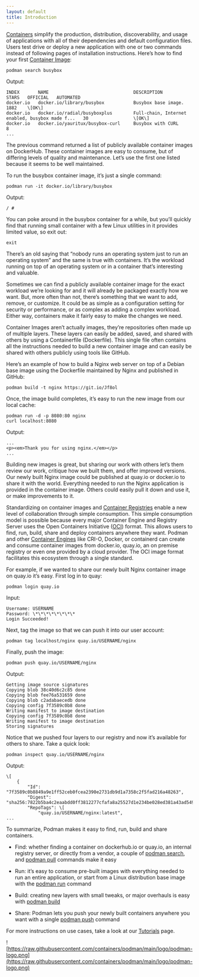```yaml
---
layout: default
title: Introduction
---
```


[Containers](https://developers.redhat.com/blog/2018/02/22/container-terminology-practical-introduction/#h.j2uq93kgxe0e) simplify the production, distribution, discoverability, and usage of applications with all of their dependencies and default configuration files. Users test drive or deploy a new application with one or two commands instead of following pages of installation instructions. Here’s how to find your first [Container Image](https://developers.redhat.com/blog/2018/02/22/container-terminology-practical-introduction/#h.dqlu6589ootw):

```sh
podman search busybox
```

Output:
```
INDEX       NAME                                DESCRIPTION                                       STARS   OFFICIAL   AUTOMATED
docker.io   docker.io/library/busybox           Busybox base image.                               1882    \[OK\]
docker.io   docker.io/radial/busyboxplus        Full-chain, Internet enabled, busybox made f...   30                 \[OK\]
docker.io   docker.io/yauritux/busybox-curl     Busybox with CURL                                 8
...
```

The previous command returned a list of publicly available container images on DockerHub. These container images are easy to consume, but of differing levels of quality and maintenance. Let’s use the first one listed because it seems to be well maintained.

To run the busybox container image, it’s just a single command:

```
podman run -it docker.io/library/busybox
```

Output:
```
/ #
```
You can poke around in the busybox container for a while, but you’ll quickly find that running small container with a few Linux utilities in it provides limited value, so exit out:
```
exit
```
There’s an old saying that “nobody runs an operating system just to run an operating system” and the same is true with containers. It’s the workload running on top of an operating system or in a container that’s interesting and valuable.

Sometimes we can find a publicly available container image for the exact workload we’re looking for and it will already be packaged exactly how we want. But, more often than not, there’s something that we want to add, remove, or customize. It could be as simple as a configuration setting for security or performance, or as complex as adding a complex workload. Either way, containers make it fairly easy to make the changes we need.

Container Images aren’t actually images, they’re repositories often made up of multiple layers. These layers can easily be added, saved, and shared with others by using a Containerfile (Dockerfile). This single file often contains all the instructions needed to build a new container image and can easily be shared with others publicly using tools like GitHub.

Here’s an example of how to build a Nginx web server on top of a Debian base image using the Dockerfile maintained by Nginx and published in GitHub:
```
podman build -t nginx https://git.io/Jf8ol
```
Once, the image build completes, it’s easy to run the new image from our local cache:
```
podman run -d -p 8080:80 nginx
curl localhost:8080
```
Output:
```
...
<p><em>Thank you for using nginx.</em></p>
...
```
Building new images is great, but sharing our work with others let’s them review our work, critique how we built them, and offer improved versions. Our newly built Nginx image could be published at quay.io or docker.io to share it with the world. Everything needed to run the Nginx application is provided in the container image. Others could easily pull it down and use it, or make improvements to it.

Standardizing on container images and [Container Registries](https://developers.redhat.com/blog/2018/02/22/container-terminology-practical-introduction/#h.4cxnedx7tmvq) enable a new level of collaboration through simple consumption. This simple consumption model is possible because every major Container Engine and Registry Server uses the Open Containers Initiative ([OCI](https://www.opencontainers.org/)) format. This allows users to find, run, build, share and deploy containers anywhere they want. Podman and other [Container Engines](https://developers.redhat.com/blog/2018/02/22/container-terminology-practical-introduction/#h.6yt1ex5wfo3l) like CRI-O, Docker, or containerd can create and consume container images from docker.io, quay.io, an on premise registry or even one provided by a cloud provider. The OCI image format facilitates this ecosystem through a single standard.

For example, if we wanted to share our newly built Nginx container image on quay.io it’s easy. First log in to quay:
```
podman login quay.io
```
Input:
```
Username: USERNAME
Password: \*\*\*\*\*\*\*\*
Login Succeeded!
```
Next, tag the image so that we can push it into our user account:
```
podman tag localhost/nginx quay.io/USERNAME/nginx
```
Finally, push the image:
```
podman push quay.io/USERNAME/nginx
```
Output:
```
Getting image source signatures
Copying blob 38c40d6c2c85 done
Copying blob fee76a531659 done
Copying blob c2adabaecedb done
Copying config 7f3589c0b8 done
Writing manifest to image destination
Copying config 7f3589c0b8 done
Writing manifest to image destination
Storing signatures
```
Notice that we pushed four layers to our registry and now it’s available for others to share. Take a quick look:
```
podman inspect quay.io/USERNAME/nginx
```
Output:
```
\[
    {
        "Id": "7f3589c0b8849a9e1ff52ceb0fcea2390e2731db9d1a7358c2f5fad216a48263",
        "Digest": "sha256:7822b5ba4c2eaabdd0ff3812277cfafa8a25527d1e234be028ed381a43ad5498",
        "RepoTags": \[
            "quay.io/USERNAME/nginx:latest",
...
```
To summarize, Podman makes it easy to find, run, build and share containers.

*   Find: whether finding a container on dockerhub.io or quay.io, an internal registry server, or directly from a vendor, a couple of [podman search](http://docs.podman.io/en/latest/markdown/podman-search.1.html), and [podman pull](http://docs.podman.io/en/latest/markdown/podman-pull.1.html) commands make it easy
    
*   Run: it’s easy to consume pre-built images with everything needed to run an entire application, or start from a Linux distribution base image with the [podman run](http://docs.podman.io/en/latest/markdown/podman-run.1.html) command
    
*   Build: creating new layers with small tweaks, or major overhauls is easy with [podman build](http://docs.podman.io/en/latest/markdown/podman-build.1.html)
    
*   Share: Podman lets you push your newly built containers anywhere you want with a single [podman push](http://docs.podman.io/en/latest/markdown/podman-push.1.html) command
    

For more instructions on use cases, take a look at our [Tutorials](index.html#document-Tutorials) page.

![https://raw.githubusercontent.com/containers/podman/main/logo/podman-logo.png](https://raw.githubusercontent.com/containers/podman/main/logo/podman-logo.png)